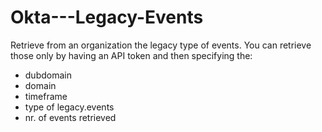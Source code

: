 # Okta---Legacy-Events

Retrieve from an organization the legacy type of events.
You can retrieve those only by having an API token and then specifying the:
- dubdomain
- domain
- timeframe
- type of legacy.events
- nr. of events retrieved
